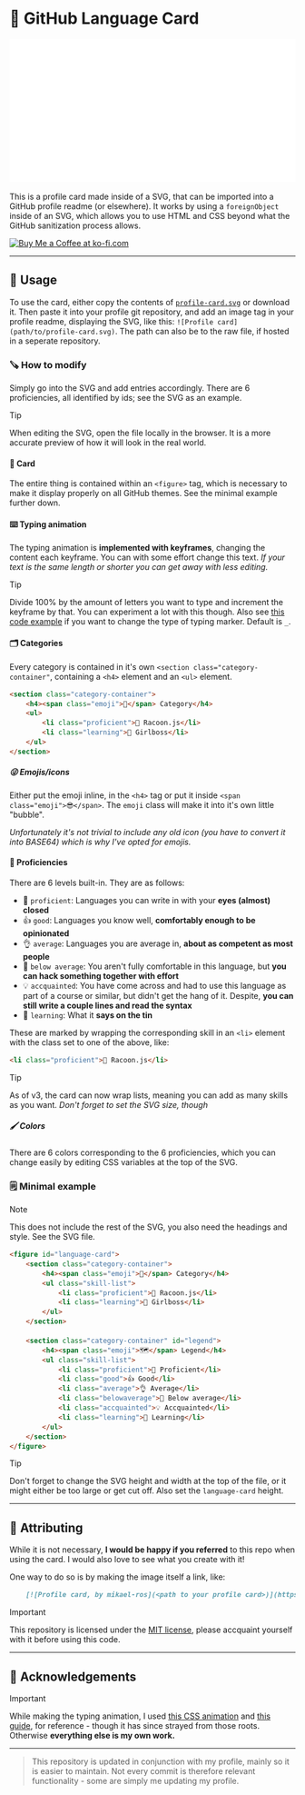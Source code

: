 # 🪪 GitHub Language Card
![](./profile-card.svg)

This is a profile card made inside of a SVG, that can be imported into a GitHub profile readme (or elsewhere). It works by using a ``foreignObject`` inside of an SVG, which allows you to use HTML and CSS beyond what the GitHub sanitization process allows.

<a href='https://ko-fi.com/Z8Z212GZR6' target='_blank'><img height='60' style='border:0px;height:60px;' src='https://storage.ko-fi.com/cdn/kofi1.png?v=3' border='0' alt='Buy Me a Coffee at ko-fi.com' /></a>

---

## 🔨 Usage
To use the card, either copy the contents of [``profile-card.svg``](./profile-card.svg) or download it. Then paste it into your profile git repository, and add an image tag in your profile readme, displaying the SVG, like this: ``![Profile card](path/to/profile-card.svg)``. The path can also be to the raw file, if hosted in a seperate repository.

### 🪚 How to modify
Simply go into the SVG and add entries accordingly. There are 6 proficiencies, all identified by ids; see the SVG as an example.

> [!TIP]
> When editing the SVG, open the file locally in the browser. It is a more accurate preview of how it will look in the real world.

#### 📁 Card
The entire thing is contained within an ``<figure>`` tag, which is necessary to make it display properly on all GitHub themes. See the minimal example further down.

#### ⌨️ Typing animation
The typing animation is **implemented with keyframes**, changing the content each keyframe. You can with some effort change this text. _If your text is the same length or shorter you can get away with less editing._

> [!TIP]
> Divide 100% by the amount of letters you want to type and increment the keyframe by that. You can experiment a lot with this though.
> Also see [this code example](https://codepen.io/alvaromontoro/pen/rNwVpdd) if you want to change the type of typing marker. Default is ``_``.

#### 🗂 Categories
Every category is contained in it's own ``<section class="category-container"``, containing a ``<h4>`` element and an ``<ul>`` element.

```html
<section class="category-container">
    <h4><span class="emoji">🔵</span> Category</h4>
    <ul>
        <li class="proficient">🦝 Racoon.js</li>
        <li class="learning">💅 Girlboss</li>
    </ul>
</section>
```

##### 😜 Emojis/icons
Either put the emoji inline, in the ``<h4>`` tag or put it inside ``<span class="emoji">😎</span>``. The ``emoji`` class will make it into it's own little "bubble".

_Unfortunately it's not trivial to include any old icon (you have to convert it into BASE64) which is why I've opted for emojis._

#### 💼 Proficiencies
There are 6 levels built-in. They are as follows:
- 💪 ``proficient``: Languages you can write in with your **eyes (almost) closed**
- 👍 ``good``: Languages you know well, **comfortably enough to be opinionated**
- 👌 ``average``: Languages you are average in, **about as competent as most people**
- 🤏 ``below average``: You aren't fully comfortable in this language, but **you can hack something together with effort**
- 💡 ``accquainted``: You have come across and had to use this language as part of a course or similar, but didn't get the hang of it. Despite, **you can still write a couple lines and read the syntax**
- 🧠 ``learning``: What it **says on the tin**

These are marked by wrapping the corresponding skill in an ``<li>`` element with the class set to one of the above, like:
```html
<li class="proficient">🦝 Racoon.js</li>
```
> [!TIP]
> As of v3, the card can now wrap lists, meaning you can add as many skills as you want. _Don't forget to set the SVG size, though_

##### 🖌 Colors
There are 6 colors corresponding to the 6 proficiencies, which you can change easily by editing CSS variables at the top of the SVG. 

### 🗒 Minimal example
> [!NOTE]
> This does not include the rest of the SVG, you also need the headings and style. See the SVG file.
```html
<figure id="language-card">
    <section class="category-container">
        <h4><span class="emoji">🔵</span> Category</h4>
        <ul class="skill-list">
            <li class="proficient">🦝 Racoon.js</li>
            <li class="learning">💅 Girlboss</li>
        </ul>
    </section>

    <section class="category-container" id="legend">
        <h4><span class="emoji">🗺️</span> Legend</h4>
        <ul class="skill-list">
            <li class="proficient">💪 Proficient</li>
            <li class="good">👍 Good</li>
            <li class="average">👌 Average</li>
            <li class="belowaverage">🤏 Below average</li>
            <li class="accquainted">💡 Accquainted</li>
            <li class="learning">🧠 Learning</li>
        </ul>
    </section>
</figure>
```

> [!TIP]
> Don't forget to change the SVG height and width at the top of the file, or it might either be too large or get cut off. Also set the ``language-card`` height.

---

## 👋 Attributing

While it is not necessary, **I would be happy if you referred** to this repo when using the card. I would also love to see what you create with it!

One way to do so is by making the image itself a link, like:
```markdown
    [![Profile card, by mikael-ros](<path to your profile card>)](https://github.com/mikael-ros/profile-card)
```

> [!IMPORTANT]
> This repository is licensed under the [MIT license](LICENSE), please accquaint yourself with it before using this code.

---

## 🫡 Acknowledgements
> [!IMPORTANT]
> While making the typing animation, I used [this CSS animation](https://codepen.io/alvaromontoro/pen/rNwVpdd) and [this guide](https://css-tricks.com/snippets/css/typewriter-effect/), for reference - though it has since strayed from those roots. Otherwise **everything else is my own work.** 

---
> This repository is updated in conjunction with my profile, mainly so it is easier to maintain. Not every commit is therefore relevant functionality - some are simply me updating my profile.